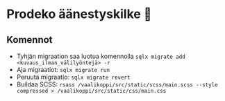 # Prodeko äänestyskilke :bookmark:

## Komennot

- Tyhjän migraation saa luotua komennolla `sqlx migrate add <kuvaus_ilman_välilyöntejä> -r`
- Aja migraatiot: `sqlx migrate run`
- Peruuta migraatio: `sqlx migrate revert`
- Buildaa SCSS: `rsass /vaalikoppi/src/static/scss/main.scss --style compressed > /vaalikoppi/src/static/css/main.css`
